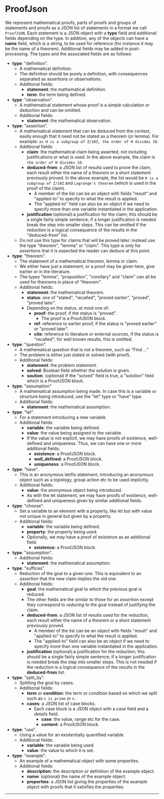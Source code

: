 # ProofJson

We represent mathematical proofs, parts of proofs and groups of statements and proofs as a JSON list of statements in a format we call `ProofJSON`.
Each statement is a JSON object with a **type** field and additional fields depending on the type. In addition, any of the objects can have a **name** field, which is a string, to be used for reference (for instance it may be the name of a theorem). Additional fields may be added in post-processing. The types and the associated fields are as follows:
* **type**: "definition". 
  * A mathematical definition.
  * The definition should be purely a definition, with consequences separated as assertions or observations.
  * Additional fields: 
    * **statement**: the mathematical definition.
    * **term**: the term being defined.
* **type**: "observation".
  * A mathematical statement whose proof is a simple calculation or deduction and can be omitted.
  * Additional fields: 
    * **statement**: the mathematical observation.
* **type**: "assertion".
  * A mathematical statement that can be deduced from the context, easily enough that it need not be stated as a theorem (or lemma). For example: `as H is a subgroup of Z/10Z, the order of H divides 10`. 
  * Additional fields: 
    * **claim**: the mathematical claim being asserted, not including justifications or what is used. In the above example, the claim is `the order of H divides 10`.
    * **deduced-from**: a JSON list of results used to prove the claim, each result either the name of a theorem or a short statement previously proved. In the above example, the list would be `H is a subgroup of Z/10Z` and `Lagrange's theorem` (which is used in the proof of the claim).
      * A member of the list can be an object with fields "result" and "applied-to" to specify to what the result is applied.
      * The "applied-to" field can also be an object if we need to specify more than one variable instantiated in the application.
    * **justification** (optional):a justification for the claim; this should be a single fairly simple sentence; if a longer justification is needed break the step into smaller steps. This can be omitted if the reduction is a logical consequence of the results in the "deduced-from" list.
  * Do not use this type for claims that will be proved later: instead use the type "theorem", "lemma" or "claim". This type is only for assertions that it is expected the reader can deduce at this point. 
* **type**: "theorem".
  * The statement of a mathematical theorem, lemma or claim.
  * We either have just a statement, or a proof may be given here, give earlier or in the literature.
  * The types "lemma", "proposition", "corollary" and "claim" can all be used for theorems in place of "theorem".
  * Additional fields: 
    * **statement**: the mathematical theorem.
    * **status**: one of "stated", "recalled", "proved earlier", "proved", "proved later".
    * Depending on the status, at most one of:
      * **proof**: the proof, if the status is "proved".
        * The proof is a ProofJSON block.
      * **ref**: reference to earlier proof, if the status is "proved earlier" or "proved later".
      * **cite**: reference to literature or external sources, if the status is "recalled"; for well known results, this is omitted.
* **type**: "question".
  * A mathematical question that is not a theorem, such as "Find ..."
  * The problem is either just stated or solved (with proof).
  * Additional fields: 
    * **statement**: the problem statement.
    * **solved**:  Boolean field whether the solution is given.
    * **soution**: (optional) If the "solved" field is true, a "solution" field which is a ProofJSON block.
* **type**: "assumption"
  * A mathematical assumption being made. In case this is a variable or structure being introduced, use the "let" type or "have" type.
  * Additional fields: 
    * **statement**: the mathematical assumption.
* **type**: "let".
  * For a statement introducing a new variable.
  * Additional fields: 
    * **variable**: the variable being defined.
    * **value**: the value being assigned to the variable.
    * If the value is not explicit, we may have proofs of existence, well-defined and uniqueness. Thus, we can have one or more additional fields:
      * **existence**: a ProofJSON block.
      * **well_defined**: a ProofJSON block.
      * **uniqueness**: a ProofJSON block.
* **type**: "have".
  * This is an anonymous let/fix statement, introducing an anonymous object such as a topology, group action etc to be used implicitly.
  * Additional fields: 
    * **value**: the anonymous object being introduced.
    * As with the let statement, we may have proofs of existence, well-defined and uniqueness given by similar additional fields.
* **type**: "choose". 
  * Set a variable to an element with a property, like let but with value not unique in general but given by a property.
  * Additional fields: 
    * **variable**: the variable being defined.
    * **property**: the property being used.
    * Optionally, we may have a proof of existence as an additional field:
      * **existence**: a ProofJSON block.
* **type**: "assumption".
  * Additional fields: 
    * **statement**: the mathematical assumption.
* **type**: "suffices".
  * Reduction of the goal to a given one. This is equivalent to an *assertion* that the new claim implies the old one.
  * Additional fields: 
    * **goal**: the mathematical goal to which the previous goal is reduced.
    * The other fields are the similar to those for an *assertion* except they correspond to *reducing* to the goal instead of justifying the claim.
    * **deduced-from**: a JSON list of results used for the reduction, each result either the name of a theorem or a short statement previously proved. 
      * A member of the list can be an object with fields "result" and "applied-to" to specify to what the result is applied.
      * The "applied-to" field can also be an object if we need to specify more than one variable instantiated in the application.
    * **justification** (optional):a justification for the reduction; this should be a single fairly simple sentence; if a longer justification is needed break the step into smaller steps. This is not needed if the reduction is a logical consequence of the results in the **deduced-from** list.
* **type**: "split_by".
  * Splitting the goal by cases.
  * Additional fields: 
    * **term** or **condition**: the term or condition based on which we split such as `n is prime` or `n`.
    * **cases**: a JSON list of case blocks.
      * Each case block is a JSON object with a *case* field and a *details* field.
        * **case**: the value, range etc for the case.
        * **content**: a ProofJSON block.
* **type**: "use".
  * Using a value for an existentially quantified variable.
  * Additional fields: 
    * **variable**: the variable being used.
    * **value**: the value to which it is set.
* **type**: "example".
  * An example of a mathematical object with some properties.
  * Additional fields: 
    * **description**: the description or definition of the example object.
    * **name**: (optional) the name of the example object.
    * **properties**: a JSON list giving the properties of the example object with proofs that it satisfies the properties.
--------
